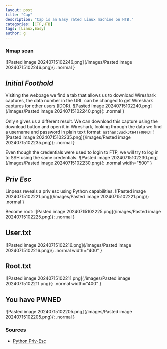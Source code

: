 ```yaml
---
layout: post
title: "Cap"
description: "Cap is an Easy rated Linux machine on HTB."
categories: [CTF,HTB]
tags: [Linux,Easy]
author: g
---
```


### Nmap scan
![Pasted image 20240715102246.png](/images/Pasted image 20240715102246.png){: .normal }


## _**Initial Foothold**_
Visiting the webpage we find a tab that allows us to download Wireshark captures, the data number in the URL can be changed to get Wireshark captures for other users (IDOR).
![Pasted image 20240715102240.png](/images/Pasted image 20240715102240.png){: .normal }


Only `0` gives us a different result. We can download this capture using the download button and open it in Wireshark, looking through the data we find a username and password in plain text format: `nathan:Buck3tH4TF0RM3!`
![Pasted image 20240715102235.png](/images/Pasted image 20240715102235.png){: .normal }


Even though the credentials were used to login to FTP, we will try to log in to SSH using the same credentials.
![Pasted image 20240715102230.png](/images/Pasted image 20240715102230.png){: .normal width="500" }


## _**Priv Esc**_
Linpeas reveals a priv esc using Python capabilities.
![Pasted image 20240715102221.png](/images/Pasted image 20240715102221.png){: .normal }


Become root:
![Pasted image 20240715102225.png](/images/Pasted image 20240715102225.png){: .normal }


## User.txt
![Pasted image 20240715102216.png](/images/Pasted image 20240715102216.png){: .normal width="400" }


## Root.txt
![Pasted image 20240715102211.png](/images/Pasted image 20240715102211.png){: .normal width="400" }


## You have PWNED
![Pasted image 20240715102205.png](/images/Pasted image 20240715102205.png){: .normal }


### Sources
- [Python Priv-Esc](https://gtfobins.github.io/gtfobins/python/#capabilities)